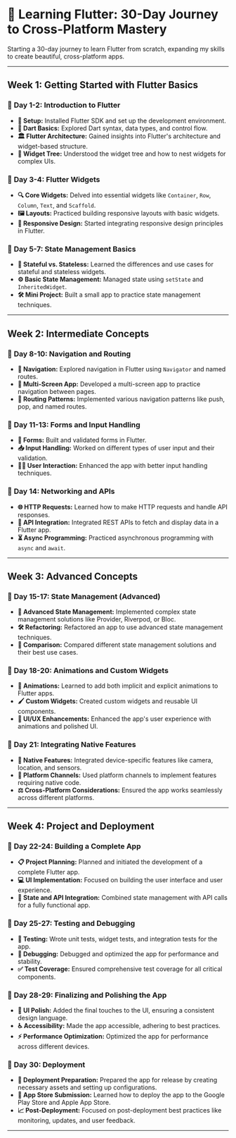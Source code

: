 # 🚀 Learning Flutter: 30-Day Journey to Cross-Platform Mastery

Starting a 30-day journey to learn Flutter from scratch, expanding my skills to create beautiful, cross-platform apps. 

---

## **Week 1: Getting Started with Flutter Basics**

### 📅 **Day 1-2: Introduction to Flutter**
- **🔧 Setup:** Installed Flutter SDK and set up the development environment.
- **📝 Dart Basics:** Explored Dart syntax, data types, and control flow.
- **🏛️ Flutter Architecture:** Gained insights into Flutter's architecture and widget-based structure.
- **🌳 Widget Tree:** Understood the widget tree and how to nest widgets for complex UIs.

### 📅 **Day 3-4: Flutter Widgets**
- **🔍 Core Widgets:** Delved into essential widgets like `Container`, `Row`, `Column`, `Text`, and `Scaffold`.
- **🖼️ Layouts:** Practiced building responsive layouts with basic widgets.
- **📱 Responsive Design:** Started integrating responsive design principles in Flutter.

### 📅 **Day 5-7: State Management Basics**
- **🔄 Stateful vs. Stateless:** Learned the differences and use cases for stateful and stateless widgets.
- **⚙️ Basic State Management:** Managed state using `setState` and `InheritedWidget`.
- **🛠️ Mini Project:** Built a small app to practice state management techniques.

---

## **Week 2: Intermediate Concepts**

### 📅 **Day 8-10: Navigation and Routing**
- **🚦 Navigation:** Explored navigation in Flutter using `Navigator` and named routes.
- **📱 Multi-Screen App:** Developed a multi-screen app to practice navigation between pages.
- **🔄 Routing Patterns:** Implemented various navigation patterns like push, pop, and named routes.

### 📅 **Day 11-13: Forms and Input Handling**
- **📝 Forms:** Built and validated forms in Flutter.
- **📥 Input Handling:** Worked on different types of user input and their validation.
- **👨‍💻 User Interaction:** Enhanced the app with better input handling techniques.

### 📅 **Day 14: Networking and APIs**
- **🌐 HTTP Requests:** Learned how to make HTTP requests and handle API responses.
- **🔗 API Integration:** Integrated REST APIs to fetch and display data in a Flutter app.
- **⏳ Async Programming:** Practiced asynchronous programming with `async` and `await`.

---

## **Week 3: Advanced Concepts**

### 📅 **Day 15-17: State Management (Advanced)**
- **🔧 Advanced State Management:** Implemented complex state management solutions like Provider, Riverpod, or Bloc.
- **🛠️ Refactoring:** Refactored an app to use advanced state management techniques.
- **🧠 Comparison:** Compared different state management solutions and their best use cases.

### 📅 **Day 18-20: Animations and Custom Widgets**
- **🎨 Animations:** Learned to add both implicit and explicit animations to Flutter apps.
- **🖌️ Custom Widgets:** Created custom widgets and reusable UI components.
- **🚀 UI/UX Enhancements:** Enhanced the app's user experience with animations and polished UI.

### 📅 **Day 21: Integrating Native Features**
- **📲 Native Features:** Integrated device-specific features like camera, location, and sensors.
- **🔗 Platform Channels:** Used platform channels to implement features requiring native code.
- **⚖️ Cross-Platform Considerations:** Ensured the app works seamlessly across different platforms.

---

## **Week 4: Project and Deployment**

### 📅 **Day 22-24: Building a Complete App**
- **📋 Project Planning:** Planned and initiated the development of a complete Flutter app.
- **💻 UI Implementation:** Focused on building the user interface and user experience.
- **🔗 State and API Integration:** Combined state management with API calls for a fully functional app.

### 📅 **Day 25-27: Testing and Debugging**
- **🧪 Testing:** Wrote unit tests, widget tests, and integration tests for the app.
- **🐞 Debugging:** Debugged and optimized the app for performance and stability.
- **✅ Test Coverage:** Ensured comprehensive test coverage for all critical components.

### 📅 **Day 28-29: Finalizing and Polishing the App**
- **🎨 UI Polish:** Added the final touches to the UI, ensuring a consistent design language.
- **♿ Accessibility:** Made the app accessible, adhering to best practices.
- **⚡ Performance Optimization:** Optimized the app for performance across different devices.

### 📅 **Day 30: Deployment**
- **🚀 Deployment Preparation:** Prepared the app for release by creating necessary assets and setting up configurations.
- **📲 App Store Submission:** Learned how to deploy the app to the Google Play Store and Apple App Store.
- **📈 Post-Deployment:** Focused on post-deployment best practices like monitoring, updates, and user feedback.

---
